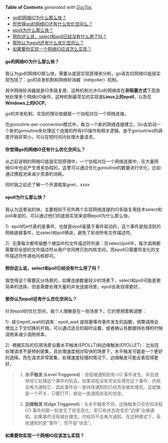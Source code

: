 <!-- START doctoc generated TOC please keep comment here to allow auto update -->
<!-- DON'T EDIT THIS SECTION, INSTEAD RE-RUN doctoc TO UPDATE -->
**Table of Contents**  *generated with [DocToc](https://github.com/thlorenz/doctoc)*

- [go的网络IO为什么那么快？](#go%E7%9A%84%E7%BD%91%E7%BB%9Cio%E4%B8%BA%E4%BB%80%E4%B9%88%E9%82%A3%E4%B9%88%E5%BF%AB)
- [你觉得go的网络IO还有什么优化空间么？](#%E4%BD%A0%E8%A7%89%E5%BE%97go%E7%9A%84%E7%BD%91%E7%BB%9Cio%E8%BF%98%E6%9C%89%E4%BB%80%E4%B9%88%E4%BC%98%E5%8C%96%E7%A9%BA%E9%97%B4%E4%B9%88)
- [epoll为什么那么快？](#epoll%E4%B8%BA%E4%BB%80%E4%B9%88%E9%82%A3%E4%B9%88%E5%BF%AB)
- [照你这么说，select和poll已经没有什么用了吗？](#%E7%85%A7%E4%BD%A0%E8%BF%99%E4%B9%88%E8%AF%B4select%E5%92%8Cpoll%E5%B7%B2%E7%BB%8F%E6%B2%A1%E6%9C%89%E4%BB%80%E4%B9%88%E7%94%A8%E4%BA%86%E5%90%97)
- [那你认为epoll还有什么优化空间么？](#%E9%82%A3%E4%BD%A0%E8%AE%A4%E4%B8%BAepoll%E8%BF%98%E6%9C%89%E4%BB%80%E4%B9%88%E4%BC%98%E5%8C%96%E7%A9%BA%E9%97%B4%E4%B9%88)
- [如果要你实现一个网络IO应该怎么实现？](#%E5%A6%82%E6%9E%9C%E8%A6%81%E4%BD%A0%E5%AE%9E%E7%8E%B0%E4%B8%80%E4%B8%AA%E7%BD%91%E7%BB%9Cio%E5%BA%94%E8%AF%A5%E6%80%8E%E4%B9%88%E5%AE%9E%E7%8E%B0)

<!-- END doctoc generated TOC please keep comment here to allow auto update -->

#### go的网络IO为什么那么快？

我认为go的网络IO那么快，需要从底层实现原理来分析。go语言的网络IO底层实现包括了：go的并发机制和网络轮询器（netpoller）机制。

其中网络轮询器就是IO多路复用，这种机制允许Go的网络库在**非阻塞方式**下高效地处理多个网络I/O操作。这种机制最常见的实现是**Linux上的epoll**，以及在**Windows上的IOCP**。

go的并发机制，实现的理论依据是一个协程对应一个网络连接。

在goroutine-per-connection模式中，每当一个新的网络连接建立，Go会启动一个新的goroutine来处理这个连接的所有I/O操作和相关逻辑。由于goroutines的调度开销非常小，可以在短时间内处理大量请求。

#### 你觉得go的网络IO还有什么优化空间么？

从之前说明的网络IO底层实现原理中，一个协程对应一个网络连接中，在大量网络IO中也会产生很多协程的，这里可以通过优化goroutine的数量进行优化，比如通过携程池来减少资源的消耗。

同时我之前还了解一个开源框架gnet，xxxx

#### epoll为什么那么快？

我认为这里说的快，主要相较于另外两个实现网络连接的IO多路复用技术select和poll来说的，可以通过他们的底层实现来说明epoll为什么那么快。

1）epoll的e代表的是事件，也就是epoll是基于事件驱动的，这个事件是指活跃的网格链接事件，比select和poll俩说，避免了轮询所有文件描述符。

2）无需每次都传输整个被监听的文件描述符列表：在select/poll中，每次调用都需要将全部的文件描述符从用户空间拷贝到内核空间，而epoll只需要将变化的文件描述符传递给内核即可。

#### 照你这么说，select和poll已经没有什么用了吗？

我觉得这个需要区分场景的，如果连接数量较少的场景下，select和poll可能是更简单的选择，但是需要处理大量的并发连接场景，epoll会表现得更好。

#### 那你认为epoll还有什么优化空间么？

针对epoll的优化空间，我个人理解是在一些场景下，它的使用策略调整：

1）减少epoll_wait的调用：epoll_wait 是阻塞等待事件发生的函数，频繁调用会增加上下文切换的开销。可以通过适合的超时设置，或者确认有数据待处理的时候调用来减少调用频率。

2）根据实际的应用场景设置水平触发(EPOLLT)和边缘触发(EPOLLET)：比如在处理请求不是特别密集，且处理速度相对较快的场景下，水平触发可能是一个更好的选择。而在请求非常密集，处理速度较慢的情况下，边缘触发可能会表现得更好。

> 1. **水平触发 (Level Triggered)**：进程被通知到有 I/O 事件发生，并且提供给它处理这个事件的机会。如果进程没有完全处理完这个事件，内核会再次通知它，因此事件会一直持续通知到已经完全被处理完。这就像是一个开关，只要打开，就会一直通知状态的改变。
> 
> 2. **边缘触发 (Edge Triggered)**：与水平触发不同，边缘触发只会告知进程 I/O 事件的那一刻发生了状态变化，即只有状态改变的“边缘”会被通知。如果事件没有被处理完，内核将不会再次通知。在这种模式下，系统通知的是“事件”，而不是“状态”。

#### 如果要你实现一个网络IO应该怎么实现？
